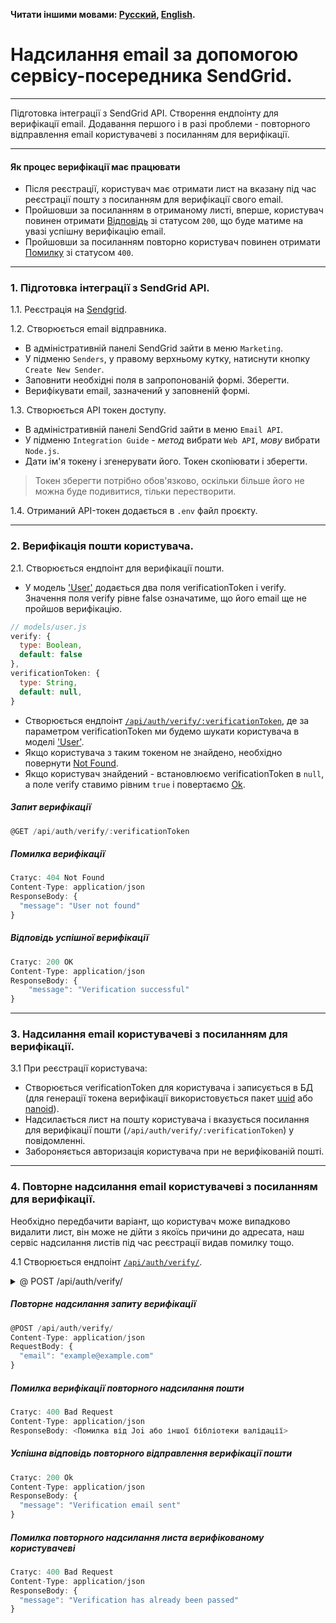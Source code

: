 **Читати іншими мовами: [Русский](../README.md), [English](./README.en.md).**

# Надсилання email за допомогою сервісу-посередника SendGrid.

---

Підготовка інтеграції з SendGrid API. Створення ендпоінту для верифікації email.
Додавання першого і в разі проблеми - повторного відправлення email
користувачеві з посиланням для верифікації.

---

#### Як процес верифікації має працювати

- Після реєстрації, користувач має отримати лист на вказану під час реєстрації
  пошту з посиланням для верифікації свого email.
- Пройшовши за посиланням в отриманому листі, вперше, користувач повинен
  отримати [Відповідь](#відповідь-успішної-верифікації) зі статусом `200`, що
  буде матиме на увазі успішну верифікацію email.
- Пройшовши за посиланням повторно користувач повинен отримати
  [Помилку](#помилка-повторного-надсилання-листа-верифікованому-користувачеві)
  зі статусом `400`.

---

### 1. Підготовка інтеграції з SendGrid API.

1.1. Реєстрація на [Sendgrid](https://sendgrid.com/en-us).

1.2. Створюється email відправника.

- В адміністративній панелі SendGrid зайти в меню `Marketing`.
- У підменю `Senders`, у правому верхньому кутку, натиснути кнопку
  `Create New Sender`.
- Заповнити необхідні поля в запропонованій формі. Зберегти.
- Верифікувати email, зазначений у заповненій формі.

<!-- prettier-ignore -->
1.3. Створюється API токен доступу.

- В адміністративній панелі SendGrid зайти в меню `Email API`.
- У підменю `Integration Guide` - _метод_ вибрати `Web API`, _мову_ вибрати
  `Node.js`.
- Дати ім'я токену і згенерувати його. Токен скопіювати і зберегти.

> Токен зберегти потрібно обов'язково, оскільки більше його не можна буде
> подивитися, тільки перестворити.

1.4. Отриманий API-токен додається в `.env` файл проєкту.

---

### 2. Верифікація пошти користувача.

2.1. Створюється ендпоінт для верифікації пошти.

- У модель ['User'](../models/user.js) додається два поля verificationToken і
  verify. Значення поля verify рівне false означатиме, що його email ще не
  пройшов верифікацію.

```js
// models/user.js
verify: {
  type: Boolean,
  default: false
},
verificationToken: {
  type: String,
  default: null,
}
```

- Створюється ендпоінт
  [`/api/auth/verify/:verificationToken`](#запит-верифікації), де за параметром
  verificationToken ми будемо шукати користувача в моделі
  ['User'](../models/user.js).
- Якщо користувача з таким токеном не знайдено, необхідно повернути
  [Not Found](#помилка-верифікації).
- Якщо користувач знайдений - встановлюємо verificationToken в `null`, а поле
  verify ставимо рівним `true` і повертаємо
  [Ok](#відповідь-успішної-верифікації).

##### Запит верифікації

```js
@GET /api/auth/verify/:verificationToken
```

##### Помилка верифікації

```js
Статус: 404 Not Found
Content-Type: application/json
ResponseBody: {
  "message": "User not found"
}
```

##### Відповідь успішної верифікації

```js
Статус: 200 OK
Content-Type: application/json
ResponseBody: {
	"message": "Verification successful"
}
```

---

### 3. Надсилання email користувачеві з посиланням для верифікації.

3.1 При реєстрації користувача:

- Створюється verificationToken для користувача і записується в БД (для
  генерації токена верифікації використовується пакет
  [uuid](https://www.npmjs.com/package/uuid) або
  [nanoid](https://www.npmjs.com/package/nanoid)).
- Надсилається лист на пошту користувача і вказується посилання для верифікації
  пошти (`/api/auth/verify/:verificationToken`) у повідомленні.
- Забороняється авторизація користувача при не верифікованій пошті.

---

### 4. Повторне надсилання email користувачеві з посиланням для верифікації.

Необхідно передбачити варіант, що користувач може випадково видалити лист, він
може не дійти з якоїсь причини до адресата, наш сервіс надсилання листів під час
реєстрації видав помилку тощо.

4.1 Створюється ендпоінт
[`/api/auth/verify/`](#повторне-надсилання-запиту-верифікації).

<details>
<summary>@ POST /api/auth/verify/</summary>

- Отримує `body` у форматі `{ email }`.
- Якщо в `body` немає обов'язкового поля `email`, повертає json з ключем
  `{"message": "missing required field email"}` і статусом `400`
  [Bad Request](#помилка-верифікації-повторного-надсилання-пошти).
- Якщо з `body` все добре, виконує повторне надсилання листа з verificationToken
  на вказаний email, але тільки якщо користувач не верифікований, і повертає
  json з ключем `{ "message": "Verification email sent"}` зі статусом `200`
  [Ok](#успішна-відповідь-повторного-відправлення-верифікації-пошти).
- Якщо користувач уже пройшов верифікацію, відправляє json із ключем
  `{ "message": "Verification has already been passed"}` зі статусом `400`
  [Bad Request](#помилка-повторного-надсилання-листа-верифікованому-користувачеві).

</details>

##### Повторне надсилання запиту верифікації

```js
@POST /api/auth/verify/
Content-Type: application/json
RequestBody: {
  "email": "example@example.com"
}
```

##### Помилка верифікації повторного надсилання пошти

```js
Статус: 400 Bad Request
Content-Type: application/json
ResponseBody: <Помилка від Joi або іншої бібліотеки валідації>
```

##### Успішна відповідь повторного відправлення верифікації пошти

```js
Статус: 200 Ok
Content-Type: application/json
ResponseBody: {
  "message": "Verification email sent"
}
```

##### Помилка повторного надсилання листа верифікованому користувачеві

```js
Статус: 400 Bad Request
Content-Type: application/json
ResponseBody: {
  "message": "Verification has already been passed"
}
```
